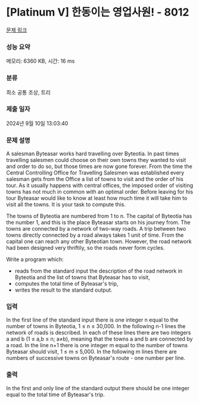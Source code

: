 # [Platinum V] 한동이는 영업사원! - 8012 

[문제 링크](https://www.acmicpc.net/problem/8012) 

### 성능 요약

메모리: 6360 KB, 시간: 16 ms

### 분류

최소 공통 조상, 트리

### 제출 일자

2024년 9월 10일 13:03:40

### 문제 설명

<p>A salesman Byteasar works hard travelling over Byteotia. In past times travelling salesmen could choose on their own towns they wanted to visit and order to do so, but those times are now gone forever. From the time the Central Controlling Office for Travelling Salesmen was established every salesman gets from the Office a list of towns to visit and the order of his tour. As it usually happens with central offices, the imposed order of visiting towns has not much in common with an optimal order. Before leaving for his tour Byteasar would like to know at least how much time it will take him to visit all the towns. It is your task to compute this.</p>

<p>The towns of Byteotia are numbered from 1 to n. The capital of Byteotia has the number 1, and this is the place Byteasar starts on his journey from. The towns are connected by a network of two-way roads. A trip between two towns directly connected by a road always takes 1 unit of time. From the capital one can reach any other Byteotian town. However, the road network had been designed very thriftily, so the roads never form cycles.</p>

<p>
Write a program which:</p>

<ul>
	<li>reads from the standard input the description of the road network in Byteotia and the list of towns that Byteasar has to visit,</li>
	<li>computes the total time of Byteasar's trip,</li>
	<li>writes the result to the standard output.</li>
</ul>

### 입력 

 <p>In the first line of the standard input there is one integer n equal to the number of towns in Byteotia, 1 ≤ n ≤ 30,000. In the following n-1 lines the network of roads is described. In each of these lines there are two integers a and b (1 ≤ a,b ≤ n; a≠b), meaning that the towns a and b are connected by a road. In the line n+1 there is one integer m equal to the number of towns Byteasar should visit, 1 ≤ m ≤ 5,000. In the following m lines there are numbers of successive towns on Byteasar's route - one number per line.</p>

<p> </p>

### 출력 

 <p>In the first and only line of the standard output there should be one integer equal to the total time of Byteasar's trip.</p>

<p> </p>

